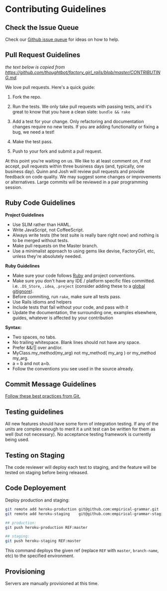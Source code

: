 # Contributing Guidelines

## Check the Issue Queue
Check our [Github issue queue](https://github.com/empirical-org/Compass/issues?state=open) for ideas on how to help.


## Pull Request Guidelines
*the text below is copied from https://github.com/thoughtbot/factory_girl_rails/blob/master/CONTRIBUTING.md.*

We love pull requests. Here's a quick guide:

1. Fork the repo.

2. Run the tests. We only take pull requests with passing tests, and it's great
to know that you have a clean slate: `bundle && rake`

3. Add a test for your change. Only refactoring and documentation changes
require no new tests. If you are adding functionality or fixing a bug, we need
a test!

4. Make the test pass.

5. Push to your fork and submit a pull request.


At this point you're waiting on us. We like to at least comment on, if not accept, pull requests within three business days (and, typically, one business day). Quinn and Josh will review pull requests and provide feedback on code quality. We may suggest some changes or improvements or alternatives. Large commits will be reviewed in a pair programming session.

## Ruby Code Guidelines

**Project Guidelines**
* Use SLIM rather than HAML. 
* Write JavaScript, not CoffeeScript.
* Always write tests (the test suite is really bare right now) and nothing is to be merged without tests.
* Make pull requests on the Master branch. 
* Use a minimalist approach to using gems like devise, FactoryGirl, etc, unless they're absolutely needed.

**Ruby Guidelines**
* Make sure your code follows [Ruby](https://github.com/styleguide/ruby) and project conventions.
* Make sure you don't have any IDE / platform specific files committed. i.e.
    `.DS_Store`, `.idea`, `.project` (consider adding these to a [global gitignore](https://help.github.com/articles/ignoring-files#global-gitignore)).
* Before commiting, run `rake`, make sure all tests pass.
* Use Rails idioms and helpers
* Include tests that fail without your code, and pass with it
* Update the documentation, the surrounding one, examples elsewhere, guides, whatever is affected by your contribution

**Syntax:**
* Two spaces, no tabs.
* No trailing whitespace. Blank lines should not have any space.
* Prefer &&/|| over and/or.
* MyClass.my_method(my_arg) not my_method( my_arg ) or my_method my_arg.
* a = b and not a=b.
* Follow the conventions you see used in the source already.



## Commit Message Guidelines

[Follow these best practices from Git.](http://git-scm.com/book/ch5-2.html#Commit-Guidelines)


## Testing guidelines

All new features should have some form of integration testing. If any of the units are complex enough to merit it a unit test can be written for them as well (but not necessary). No acceptance testing framework is currently being used.

## Testing on Staging

The code reviewer will deploy each test to staging, and the feature will be tested on staging before being released. 


## Code Deployement

Deploy production and staging:

~~~ sh
git remote add heroku-production git@github.com:empirical-grammar.git
git remote add heroku-staging    git@github.com:empirical-grammar-staging.git

## production:
git push heroku-production REF:master

## staging:
git push heroku-staging REF:master
~~~

This command deploys the given ref (replace `REF` with `master`, `branch-name`, etc) to the specified environment.


## Provisioning 

Servers are manually provisioned at this time.

